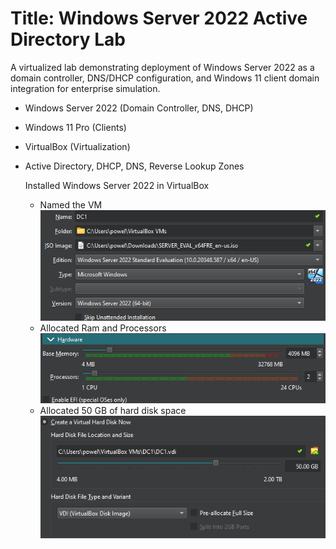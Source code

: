 # Title: Windows Server 2022 Active Directory Lab
A virtualized lab demonstrating deployment of Windows Server 2022 as a domain controller, DNS/DHCP configuration, and Windows 11 client domain integration for enterprise simulation.

- Windows Server 2022 (Domain Controller, DNS, DHCP)
- Windows 11 Pro (Clients)
- VirtualBox (Virtualization)
- Active Directory, DHCP, DNS, Reverse Lookup Zones

  Installed Windows Server 2022 in VirtualBox
    - Named the VM
![DCName](DCName.png)
    - Allocated Ram and Processors
![DCHardware](DCHardware.png)
    - Allocated 50 GB of hard disk space
![DCHardDisk](DCHardDisk.png)
